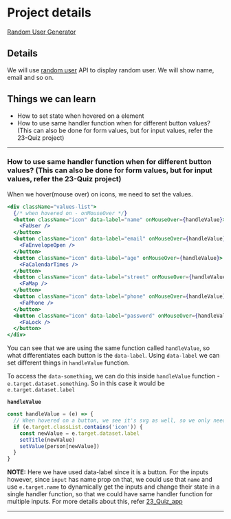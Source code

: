 # Project details

[Random User Generator](https://17-random-user.netlify.app/)

## Details

We will use [random user](https://randomuser.me/) API to display random user. We will show name, email and so on.

## Things we can learn

- How to set state when hovered on a element
- How to use same handler function when for different button values? (This can also be done for form values, but for input values, refer the 23-Quiz project)

---

### How to use same handler function when for different button values? (This can also be done for form values, but for input values, refer the 23-Quiz project)

When we hover(mouse over) on icons, we need to set the values.

```jsx
<div className="values-list">
  {/* when hovered on - onMouseOver */}
  <button className="icon" data-label="name" onMouseOver={handleValue}>
    <FaUser />
  </button>
  <button className="icon" data-label="email" onMouseOver={handleValue}>
    <FaEnvelopeOpen />
  </button>
  <button className="icon" data-label="age" onMouseOver={handleValue}>
    <FaCalendarTimes />
  </button>
  <button className="icon" data-label="street" onMouseOver={handleValue}>
    <FaMap />
  </button>
  <button className="icon" data-label="phone" onMouseOver={handleValue}>
    <FaPhone />
  </button>
  <button className="icon" data-label="password" onMouseOver={handleValue}>
    <FaLock />
  </button>
</div>
```

You can see that we are using the same function called `handleValue`, so what differentiates each button is the `data-label`. Using `data-label` we can set different things in `handleValue` function.

To access the `data-something`, we can do this inside `handleValue` function - `e.target.dataset.something`. So in this case it would be `e.target.dataset.label`

**`handleValue`**

```js
const handleValue = (e) => {
  // When hovered on a button, we see it's svg as well, so we only need this function to take place when button (containing class icon) is hovered
  if (e.target.classList.contains('icon')) {
    const newValue = e.target.dataset.label
    setTitle(newValue)
    setValue(person[newValue])
  }
}
```

**NOTE:** Here we have used data-label since it is a button. For the inputs however, since `input` has name prop on that, we could use that `name` and use `e.target.name` to dynamically get the inputs and change their state in a single handler function, so that we could have same handler function for multiple inputs. For more details about this, refer [23_Quiz_app]()

---
